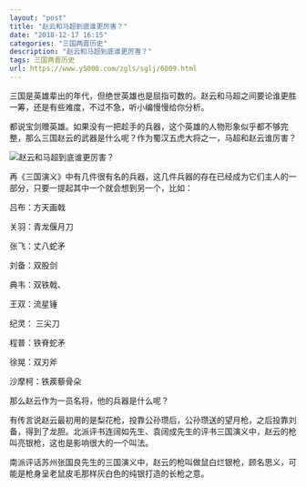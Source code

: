 ```yaml
---
layout: "post"
title: "赵云和马超到底谁更厉害？"
date: "2018-12-17 16:15"
categories: "三国两晋历史"
description: "赵云和马超到底谁更厉害？"
tags: 三国两晋历史
url: https://www.y5000.com/zgls/sglj/6009.html
---
```






三国是英雄辈出的年代，但绝世英雄也是屈指可数的。赵云和马超之间要论谁更胜一筹，还是有些难度，不过不急，听小编慢慢给你分析。

都说宝剑赠英雄。如果没有一把趁手的兵器，这个英雄的人物形象似乎都不够完整，那么三国赵云的武器是什么呢？作为蜀汉五虎大将之一，马超和赵云谁厉害？

![赵云和马超到底谁更厉害？](/uploads/allimg/161128/6-16112Q4441MP.JPG)

再《三国演义》中有几件很有名的兵器，这几件兵器的存在已经成为它们主人的一部分，只要一提起其中一个就会想到另一个，比如：

吕布：方天画戟

关羽：青龙偃月刀

张飞：丈八蛇矛

刘备：双股剑

典韦：双铁戟、

王双：流星锤

纪灵： 三尖刀

程普：铁脊蛇矛

徐晃：双刃斧

沙摩柯：铁蒺藜骨朵

那么赵云作为一员名将，他的兵器是什么呢？

有传言说赵云最初用的是梨花枪，投靠公孙瓒后，公孙瓒送的望月枪，之后投靠刘备，得到了龙胆。北派评书连阔如先生、袁阔成先生的评书三国演义中，赵云的枪叫亮银枪，这也是影响很大的一个叫法。

南派评话苏州张国良先生的三国演义中，赵云的枪叫做鼠白烂银枪，顾名思义，可能是枪身呈老鼠皮毛那样灰白色的纯银打造的长枪之意。
